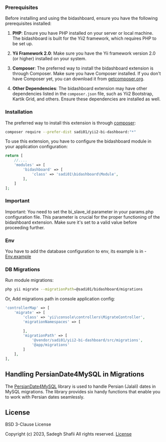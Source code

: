 ### Prerequisites

Before installing and using the bidashboard, ensure you have the following prerequisites installed:

1. **PHP**: Ensure you have PHP installed on your server or local machine. The bidashboard is built for the Yii2
   framework, which requires PHP to be set up.

2. **Yii Framework 2.0**: Make sure you have the Yii framework version 2.0 (or higher) installed on your system.

3. **Composer**: The preferred way to install the bidashboard extension is through Composer. Make sure you have Composer
   installed. If you don't have Composer yet, you can download it
   from [getcomposer.org](http://getcomposer.org/download/).

4. **Other Dependencies**: The bidashboard extension may have other dependencies listed in the `composer.json` file,
   such as Yii2 Bootstrap, Kartik Grid, and others. Ensure these dependencies are installed as well.

### Installation

The preferred way to install this extension is through [composer](http://getcomposer.org/download/):

```bash
composer require --prefer-dist sadi01/yii2-bi-dashboard:"*"
```

To use this extension, you have to configure the bidashboard module in your application configuration:

```php
return [
    //....
    'modules' => [
        'bidashboard' => [
            'class' => 'sadi01\bidashboard\Module',
        ],
    ]
];
```

### Important

Important: You need to set the bi_slave_id parameter in your params.php configuration file. This parameter is crucial
for the proper functioning of the bidashboard extension. Make sure it's set to a valid value before proceeding further.

### Env
You have to add the database configuration to env, its example is in - [Env.example](./src/env-config/.env.example)

### DB Migrations

Run module migrations:

```bash
php yii migrate --migrationPath=@sadi01/bidashboard/migrations
```

Or, Add migrations path in console application config:

```php
'controllerMap' => [
    'migrate' => [
        'class' => 'yii\console\controllers\MigrateController',
        'migrationNamespaces' => [
         
        ],
        'migrationPath' => [
            '@vendor/sadi01/yii2-bi-dashboard/src/migrations',
            '@app/migrations'
        ]
    ],
],
```

## Handling PersianDate4MySQL in Migrations

The [PersianDate4MySQL](https://github.com/zoghal/PersianDate4MySQL) library is used to handle Persian (Jalali) dates in
MySQL migrations. The library provides six
handy functions that enable you to work with Persian dates seamlessly.

## License

BSD 3-Clause License

Copyright (c) 2023, Sadegh Shafii
All rights reserved.
[License](https://github.com/Sadi01/yii2-bi-dashboard/blob/master/LICENSE.md)
